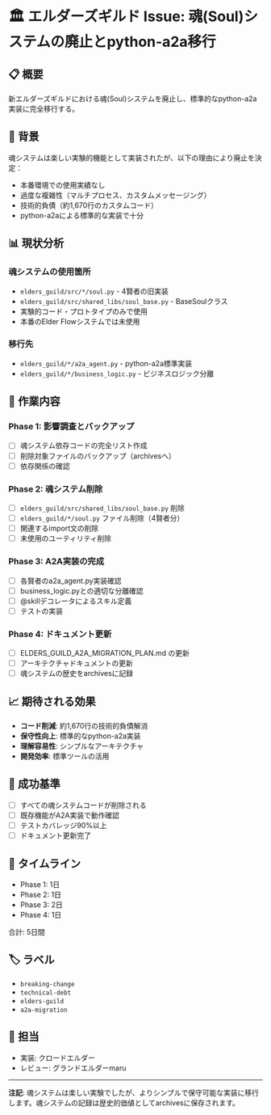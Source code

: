 # 🏛️ エルダーズギルド Issue: 魂(Soul)システムの廃止とpython-a2a移行

## 📋 概要
新エルダーズギルドにおける魂(Soul)システムを廃止し、標準的なpython-a2a実装に完全移行する。

## 🎯 背景
魂システムは楽しい実験的機能として実装されたが、以下の理由により廃止を決定：
- 本番環境での使用実績なし
- 過度な複雑性（マルチプロセス、カスタムメッセージング）
- 技術的負債（約1,670行のカスタムコード）
- python-a2aによる標準的な実装で十分

## 📊 現状分析
### 魂システムの使用箇所
- `elders_guild/src/*/soul.py` - 4賢者の旧実装
- `elders_guild/src/shared_libs/soul_base.py` - BaseSoulクラス
- 実験的コード・プロトタイプのみで使用
- 本番のElder Flowシステムでは未使用

### 移行先
- `elders_guild/*/a2a_agent.py` - python-a2a標準実装
- `elders_guild/*/business_logic.py` - ビジネスロジック分離

## 🔧 作業内容

### Phase 1: 影響調査とバックアップ
- [ ] 魂システム依存コードの完全リスト作成
- [ ] 削除対象ファイルのバックアップ（archivesへ）
- [ ] 依存関係の確認

### Phase 2: 魂システム削除
- [ ] `elders_guild/src/shared_libs/soul_base.py` 削除
- [ ] `elders_guild/*/soul.py` ファイル削除（4賢者分）
- [ ] 関連するimport文の削除
- [ ] 未使用のユーティリティ削除

### Phase 3: A2A実装の完成
- [ ] 各賢者のa2a_agent.py実装確認
- [ ] business_logic.pyとの適切な分離確認
- [ ] @skillデコレータによるスキル定義
- [ ] テストの実装

### Phase 4: ドキュメント更新
- [ ] ELDERS_GUILD_A2A_MIGRATION_PLAN.md の更新
- [ ] アーキテクチャドキュメントの更新
- [ ] 魂システムの歴史をarchivesに記録

## 📈 期待される効果
- **コード削減**: 約1,670行の技術的負債解消
- **保守性向上**: 標準的なpython-a2a実装
- **理解容易性**: シンプルなアーキテクチャ
- **開発効率**: 標準ツールの活用

## 🎯 成功基準
- [ ] すべての魂システムコードが削除される
- [ ] 既存機能がA2A実装で動作確認
- [ ] テストカバレッジ90%以上
- [ ] ドキュメント更新完了

## 📅 タイムライン
- Phase 1: 1日
- Phase 2: 1日
- Phase 3: 2日
- Phase 4: 1日

合計: 5日間

## 🏷️ ラベル
- `breaking-change`
- `technical-debt`
- `elders-guild`
- `a2a-migration`

## 👥 担当
- 実装: クロードエルダー
- レビュー: グランドエルダーmaru

---
**注記**: 魂システムは楽しい実験でしたが、よりシンプルで保守可能な実装に移行します。魂システムの記録は歴史的価値としてarchivesに保存されます。